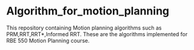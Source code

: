 # Algorithm_for_motion_planning
This repository containing Motion planning algorithms such as PRM,RRT,RRT*,Informed RRT.
These are the algorithms implemented for RBE 550 Motion Planning course.
